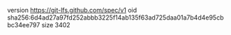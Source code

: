 version https://git-lfs.github.com/spec/v1
oid sha256:6d4ad27a97fd252abbb3225f14ab135f63ad725daa01a7b4d4e95cbbc34ee797
size 3402
